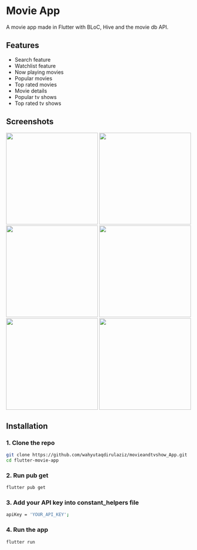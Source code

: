 
# Movie App
A movie app made in Flutter with  BLoC, Hive and the movie db API.

## Features
- Search feature
- Watchlist feature
- Now playing movies
- Popular movies
- Top rated movies
- Movie details
- Popular tv shows
- Top rated tv shows



## Screenshots
<p>
  <img src="https://github.com/mohamadayash1/flutter-movie-app/blob/main/screenshots/01.jpeg" width="250" />
  <img src="https://github.com/mohamadayash1/flutter-movie-app/blob/main/screenshots/02.jpeg" width="250" />
  <img src="https://github.com/mohamadayash1/flutter-movie-app/blob/main/screenshots/03.jpeg" width="250" />
  <img src="https://github.com/mohamadayash1/flutter-movie-app/blob/main/screenshots/04.jpeg" width="250" />
  <img src="https://github.com/mohamadayash1/flutter-movie-app/blob/main/screenshots/05.jpeg" width="250" />
  <img src="https://github.com/mohamadayash1/flutter-movie-app/blob/main/screenshots/06.jpeg" width="250" />

</p>

## Installation
### 1. Clone the repo
```bash
git clone https://github.com/wahyutaqdirulaziz/movieandtvshow_App.git
cd flutter-movie-app
```
### 2. Run pub get
```bash
flutter pub get
```
### 3. Add your API key into constant_helpers file
```bash
apiKey = 'YOUR_API_KEY';
```
### 4. Run the app
```bash 
flutter run
```
